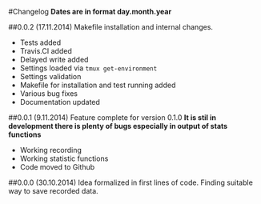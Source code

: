 #Changelog
**Dates are in format day.month.year**

##0.0.2 (17.11.2014)
Makefile installation and internal changes.
* Tests added
* Travis.CI added
* Delayed write added
* Settings loaded via ``tmux get-environment``
* Settings validation
* Makefile for installation and test running added
* Various bug fixes
* Documentation updated

##0.0.1 (9.11.2014)
Feature complete for version 0.1.0
**It is stil in development there is plenty of bugs especially in output of stats functions**
* Working recording
* Working statistic functions
* Code moved to Github

##0.0.0 (30.10.2014)
Idea formalized in first lines of code. Finding suitable way to save recorded data.
